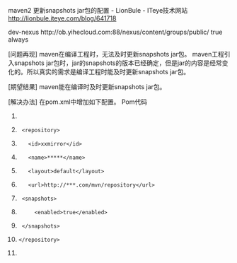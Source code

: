 maven2 更新snapshots jar包的配置 - LionBule - ITeye技术网站
 http://lionbule.iteye.com/blog/641718


<repositories>
   <repository>
      <id>dev-nexus</id>
      <url>http://ob.yihecloud.com:88/nexus/content/groups/public/</url>
      <snapshots>
         <enabled>true</enabled>
         <updatePolicy>always</updatePolicy>
      </snapshots>
   </repository>
</repositories>


[问题再现]
    maven在编译工程时，无法及时更新snapshots jar包。
    maven工程引入snapshots jar包时，jar的snapshots的版本已经确定，但是jar的内容是经常变化的。所以真实的需求是编译工程时能及时更新snapshots jar包。
 
[期望结果]
    maven能在编译时及时更新snapshots jar包。
 
[解决办法]
    在pom.xml中增加如下配置。
Pom代码   
1.	<repositories>  
2.	    <repository>  
3.	      <id>xxmirror</id>  
4.	      <name>*****</name>  
5.	      <layout>default</layout>  
6.	      <url>http://***.com/mvn/repository</url>  
7.	    <snapshots>  
8.	        <enabled>true</enabled>  
9.	    </snapshots>  
10.	    </repository>  
11.	  </repositories>  



